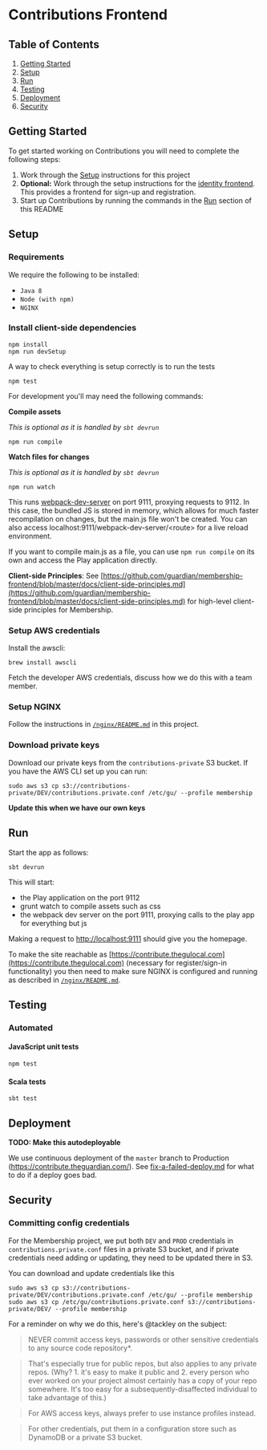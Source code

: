 # Contributions Frontend


## Table of Contents

1. [Getting Started](#getting-started)
1. [Setup](#setup)
1. [Run](#run)
1. [Testing](#testing)
1. [Deployment](#deployment)
1. [Security](#security)

## Getting Started

To get started working on Contributions you will need to complete the following steps:

1. Work through the [Setup](#setup) instructions for this project
2. **Optional:** Work through the setup instructions for the [identity frontend](https://github.com/guardian/identity-frontend). This provides a frontend for sign-up and registration.
3. Start up Contributions by running the commands in the [Run](#run) section of this README

## Setup

### Requirements

We require the following to be installed:

- `Java 8`
- `Node (with npm)`
- `NGINX`

### Install client-side dependencies

```
npm install
npm run devSetup
```

A way to check everything is setup correctly is to run the tests

```
npm test
```

For development you'll may need the following commands:

**Compile assets**

_This is optional as it is handled by `sbt devrun`_

```
npm run compile
```

**Watch files for changes**

_This is optional as it is handled by `sbt devrun`_

```
npm run watch
```

This runs [webpack-dev-server](https://webpack.github.io/docs/webpack-dev-server.html) on port 9111, proxying requests to 9112. In this case, the bundled JS is stored in memory, which allows for much faster recompilation on changes, but the main.js file won't be created. You can also access localhost:9111/webpack-dev-server/\<route\> for a live reload environment. 

If you want to compile main.js as a file, you can use `npm run compile` on its own and access the Play application directly.


**Client-side Principles**: See [https://github.com/guardian/membership-frontend/blob/master/docs/client-side-principles.md](https://github.com/guardian/membership-frontend/blob/master/docs/client-side-principles.md) for high-level client-side principles for Membership.

### Setup AWS credentials

Install the awscli:
```
brew install awscli
```

Fetch the developer AWS credentials, discuss how we do this with a team member.

### Setup NGINX

Follow the instructions in [`/nginx/README.md`](./nginx/README.md) in this project.

### Download private keys

Download our private keys from the `contributions-private` S3 bucket. If you have the AWS CLI set up you can run:

```
sudo aws s3 cp s3://contributions-private/DEV/contributions.private.conf /etc/gu/ --profile membership
```

**Update this when we have our own keys**

## Run

Start the app as follows:

```
sbt devrun
```

This will start:
 - the Play application on the port 9112
 - grunt watch to compile assets such as css
 - the webpack dev server on the port 9111, proxying calls to the play app for everything but js

Making a request to [http://localhost:9111](http://localhost:9111) should give you the homepage.

To make the site reachable as [https://contribute.thegulocal.com](https://contribute.thegulocal.com) (necessary for register/sign-in functionality) you then need to make sure NGINX is configured and running as described in [`/nginx/README.md`](./nginx/README.md).

## Testing

### Automated

#### JavaScript unit tests


```
npm test
```

#### Scala tests

```
sbt test
```

## Deployment

**TODO: Make this autodeployable**

We use continuous deployment of the `master` branch to Production (https://contribute.theguardian.com/).
See [fix-a-failed-deploy.md](https://github.com/guardian/deploy/blob/master/magenta-lib/docs/magenta-lib/howto/fix-a-failed-deploy.md)
for what to do if a deploy goes bad.

## Security

### Committing config credentials

For the Membership project, we put both `DEV` and `PROD` credentials in `contributions.private.conf` files in a private
S3 bucket, and if private credentials need adding or updating, they need to be updated there in S3.

You can download and update credentials like this

```
sudo aws s3 cp s3://contributions-private/DEV/contributions.private.conf /etc/gu/ --profile membership
sudo aws s3 cp /etc/gu/contributions.private.conf s3://contributions-private/DEV/ --profile membership
```

For a reminder on why we do this, here's @tackley on the subject:

>NEVER commit access keys, passwords or other sensitive credentials to any source code repository*.

>That's especially true for public repos, but also applies to any private repos. (Why? 1. it's easy to make it public and 2. every person who ever worked on your project almost certainly has a copy of your repo somewhere. It's too easy for a subsequently-disaffected individual to take advantage of this.)

>For AWS access keys, always prefer to use instance profiles instead.

>For other credentials, put them in a configuration store such as DynamoDB or a private S3 bucket.

